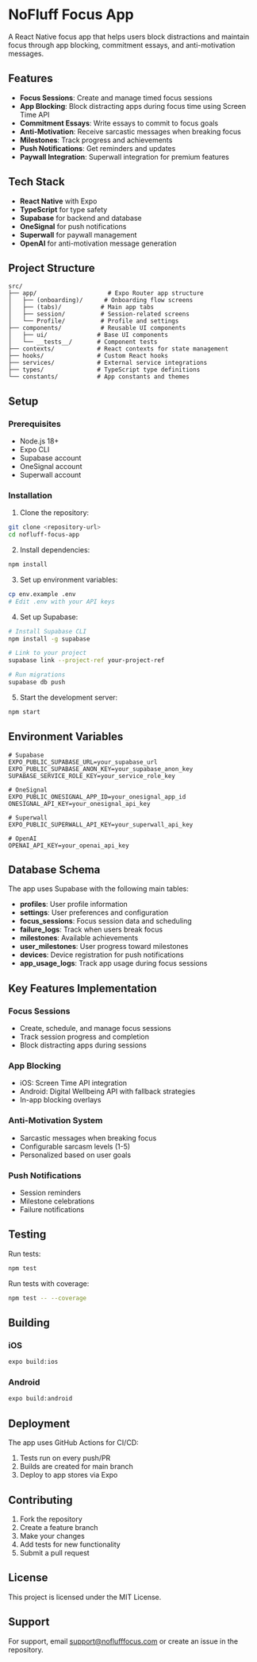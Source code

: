 # NoFluff Focus App

A React Native focus app that helps users block distractions and maintain focus through app blocking, commitment essays, and anti-motivation messages.

## Features

- **Focus Sessions**: Create and manage timed focus sessions
- **App Blocking**: Block distracting apps during focus time using Screen Time API
- **Commitment Essays**: Write essays to commit to focus goals
- **Anti-Motivation**: Receive sarcastic messages when breaking focus
- **Milestones**: Track progress and achievements
- **Push Notifications**: Get reminders and updates
- **Paywall Integration**: Superwall integration for premium features

## Tech Stack

- **React Native** with Expo
- **TypeScript** for type safety
- **Supabase** for backend and database
- **OneSignal** for push notifications
- **Superwall** for paywall management
- **OpenAI** for anti-motivation message generation

## Project Structure

```
src/
├── app/                    # Expo Router app structure
│   ├── (onboarding)/      # Onboarding flow screens
│   ├── (tabs)/           # Main app tabs
│   ├── session/          # Session-related screens
│   └── Profile/          # Profile and settings
├── components/           # Reusable UI components
│   ├── ui/              # Base UI components
│   └── __tests__/       # Component tests
├── contexts/            # React contexts for state management
├── hooks/               # Custom React hooks
├── services/            # External service integrations
├── types/               # TypeScript type definitions
└── constants/           # App constants and themes
```

## Setup

### Prerequisites

- Node.js 18+
- Expo CLI
- Supabase account
- OneSignal account
- Superwall account

### Installation

1. Clone the repository:
```bash
git clone <repository-url>
cd nofluff-focus-app
```

2. Install dependencies:
```bash
npm install
```

3. Set up environment variables:
```bash
cp env.example .env
# Edit .env with your API keys
```

4. Set up Supabase:
```bash
# Install Supabase CLI
npm install -g supabase

# Link to your project
supabase link --project-ref your-project-ref

# Run migrations
supabase db push
```

5. Start the development server:
```bash
npm start
```

## Environment Variables

```env
# Supabase
EXPO_PUBLIC_SUPABASE_URL=your_supabase_url
EXPO_PUBLIC_SUPABASE_ANON_KEY=your_supabase_anon_key
SUPABASE_SERVICE_ROLE_KEY=your_service_role_key

# OneSignal
EXPO_PUBLIC_ONESIGNAL_APP_ID=your_onesignal_app_id
ONESIGNAL_API_KEY=your_onesignal_api_key

# Superwall
EXPO_PUBLIC_SUPERWALL_API_KEY=your_superwall_api_key

# OpenAI
OPENAI_API_KEY=your_openai_api_key
```

## Database Schema

The app uses Supabase with the following main tables:

- **profiles**: User profile information
- **settings**: User preferences and configuration
- **focus_sessions**: Focus session data and scheduling
- **failure_logs**: Track when users break focus
- **milestones**: Available achievements
- **user_milestones**: User progress toward milestones
- **devices**: Device registration for push notifications
- **app_usage_logs**: Track app usage during focus sessions

## Key Features Implementation

### Focus Sessions
- Create, schedule, and manage focus sessions
- Track session progress and completion
- Block distracting apps during sessions

### App Blocking
- iOS: Screen Time API integration
- Android: Digital Wellbeing API with fallback strategies
- In-app blocking overlays

### Anti-Motivation System
- Sarcastic messages when breaking focus
- Configurable sarcasm levels (1-5)
- Personalized based on user goals

### Push Notifications
- Session reminders
- Milestone celebrations
- Failure notifications

## Testing

Run tests:
```bash
npm test
```

Run tests with coverage:
```bash
npm test -- --coverage
```

## Building

### iOS
```bash
expo build:ios
```

### Android
```bash
expo build:android
```

## Deployment

The app uses GitHub Actions for CI/CD:

1. Tests run on every push/PR
2. Builds are created for main branch
3. Deploy to app stores via Expo

## Contributing

1. Fork the repository
2. Create a feature branch
3. Make your changes
4. Add tests for new functionality
5. Submit a pull request

## License

This project is licensed under the MIT License.

## Support

For support, email support@noflufffocus.com or create an issue in the repository.
